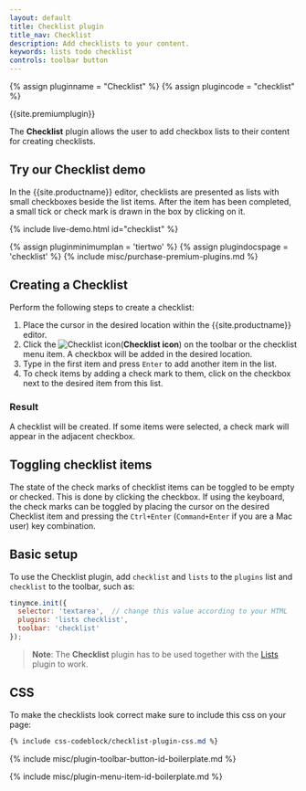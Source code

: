 ```yaml
---
layout: default
title: Checklist plugin
title_nav: Checklist
description: Add checklists to your content.
keywords: lists todo checklist
controls: toolbar button
---
```


{% assign pluginname = "Checklist" %}
{% assign plugincode = "checklist" %}

{{site.premiumplugin}}

The **Checklist** plugin allows the user to add checkbox lists to their content for creating checklists.

## Try our Checklist demo

In the {{site.productname}} editor, checklists are presented as lists with small checkboxes beside the list items. After the item has been completed, a small tick or check mark is drawn in the box by clicking on it.

{% include live-demo.html id="checklist" %}

{% assign pluginminimumplan = 'tiertwo' %}
{% assign plugindocspage = 'checklist' %}
{% include misc/purchase-premium-plugins.md %}

## Creating a Checklist

Perform the following steps to create a checklist:

1. Place the cursor in the desired location within the {{site.productname}} editor.
1. Click the ![Checklist icon]({{site.baseurl}}/images/icons/checklist.svg)(**Checklist icon**) on the toolbar or the checklist menu item. A checkbox will be added in the desired location.
1. Type in the first item and press `Enter` to add another item in the list.
1. To check items by adding a check mark to them, click on the checkbox next to the desired item from this list.

### Result

A checklist will be created. If some items were selected, a check mark will appear in the adjacent checkbox.

## Toggling checklist items

The state of the check marks of checklist items can be toggled to be empty or checked. This is done by clicking the checkbox. If using the keyboard, the check marks can be toggled by placing the cursor on the desired Checklist item and pressing the `Ctrl+Enter` (`Command+Enter` if you are a Mac user) key combination.

## Basic setup

To use the Checklist plugin, add `checklist` and `lists` to the `plugins` list and `checklist` to the toolbar, such as:

```js
tinymce.init({
  selector: 'textarea',  // change this value according to your HTML
  plugins: 'lists checklist',
  toolbar: 'checklist'
});
```

> **Note**: The **Checklist** plugin has to be used together with the [Lists]({{site.baseurl}}/plugins/opensource/lists/) plugin to work.

## CSS

To make the checklists look correct make sure to include this css on your page:

```css
{% include css-codeblock/checklist-plugin-css.md %}
```

{% include misc/plugin-toolbar-button-id-boilerplate.md %}

{% include misc/plugin-menu-item-id-boilerplate.md %}
